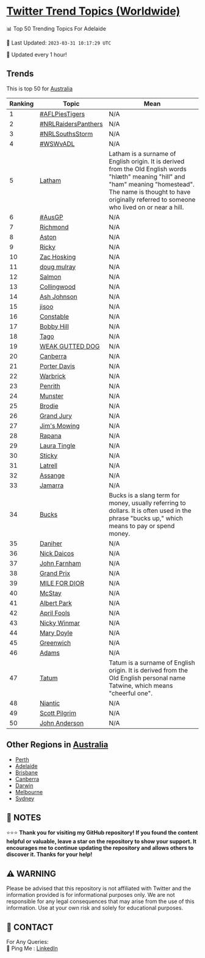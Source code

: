 [Twitter Trend Topics (Worldwide)](https://github.com/ErcinDedeoglu/Twitter-Trend-Topics)
==========


📊 Top 50 Trending Topics For Adelaide

📆 Last Updated: `2023-03-31 10:17:29 UTC`

🔧 Updated every 1 hour!


## Trends

This is top 50 for [Australia](</Australia>)

| Ranking | Topic | Mean |
| ------- | ------------ | ------------ |
| 1 | [#AFLPiesTigers](http://twitter.com/search?q=%23AFLPiesTigers) | N/A |
| 2 | [#NRLRaidersPanthers](http://twitter.com/search?q=%23NRLRaidersPanthers) | N/A |
| 3 | [#NRLSouthsStorm](http://twitter.com/search?q=%23NRLSouthsStorm) | N/A |
| 4 | [#WSWvADL](http://twitter.com/search?q=%23WSWvADL) | N/A |
| 5 | [Latham](http://twitter.com/search?q=Latham) | Latham is a surname of English origin. It is derived from the Old English words "hlæth" meaning "hill" and "ham" meaning "homestead". The name is thought to have originally referred to someone who lived on or near a hill. |
| 6 | [#AusGP](http://twitter.com/search?q=%23AusGP) | N/A |
| 7 | [Richmond](http://twitter.com/search?q=Richmond) | N/A |
| 8 | [Aston](http://twitter.com/search?q=Aston) | N/A |
| 9 | [Ricky](http://twitter.com/search?q=Ricky) | N/A |
| 10 | [Zac Hosking](http://twitter.com/search?q=Zac+Hosking) | N/A |
| 11 | [doug mulray](http://twitter.com/search?q=doug+mulray) | N/A |
| 12 | [Salmon](http://twitter.com/search?q=Salmon) | N/A |
| 13 | [Collingwood](http://twitter.com/search?q=Collingwood) | N/A |
| 14 | [Ash Johnson](http://twitter.com/search?q=Ash+Johnson) | N/A |
| 15 | [jisoo](http://twitter.com/search?q=jisoo) | N/A |
| 16 | [Constable](http://twitter.com/search?q=Constable) | N/A |
| 17 | [Bobby Hill](http://twitter.com/search?q=Bobby+Hill) | N/A |
| 18 | [Tago](http://twitter.com/search?q=Tago) | N/A |
| 19 | [WEAK GUTTED DOG](http://twitter.com/search?q=WEAK+GUTTED+DOG) | N/A |
| 20 | [Canberra](http://twitter.com/search?q=Canberra) | N/A |
| 21 | [Porter Davis](http://twitter.com/search?q=Porter+Davis) | N/A |
| 22 | [Warbrick](http://twitter.com/search?q=Warbrick) | N/A |
| 23 | [Penrith](http://twitter.com/search?q=Penrith) | N/A |
| 24 | [Munster](http://twitter.com/search?q=Munster) | N/A |
| 25 | [Brodie](http://twitter.com/search?q=Brodie) | N/A |
| 26 | [Grand Jury](http://twitter.com/search?q=Grand+Jury) | N/A |
| 27 | [Jim's Mowing](http://twitter.com/search?q=Jim%27s+Mowing) | N/A |
| 28 | [Rapana](http://twitter.com/search?q=Rapana) | N/A |
| 29 | [Laura Tingle](http://twitter.com/search?q=Laura+Tingle) | N/A |
| 30 | [Sticky](http://twitter.com/search?q=Sticky) | N/A |
| 31 | [Latrell](http://twitter.com/search?q=Latrell) | N/A |
| 32 | [Assange](http://twitter.com/search?q=Assange) | N/A |
| 33 | [Jamarra](http://twitter.com/search?q=Jamarra) | N/A |
| 34 | [Bucks](http://twitter.com/search?q=Bucks) | Bucks is a slang term for money, usually referring to dollars. It is often used in the phrase "bucks up," which means to pay or spend money. |
| 35 | [Daniher](http://twitter.com/search?q=Daniher) | N/A |
| 36 | [Nick Daicos](http://twitter.com/search?q=Nick+Daicos) | N/A |
| 37 | [John Farnham](http://twitter.com/search?q=John+Farnham) | N/A |
| 38 | [Grand Prix](http://twitter.com/search?q=Grand+Prix) | N/A |
| 39 | [MILE FOR DIOR](http://twitter.com/search?q=MILE+FOR+DIOR) | N/A |
| 40 | [McStay](http://twitter.com/search?q=McStay) | N/A |
| 41 | [Albert Park](http://twitter.com/search?q=Albert+Park) | N/A |
| 42 | [April Fools](http://twitter.com/search?q=April+Fools) | N/A |
| 43 | [Nicky Winmar](http://twitter.com/search?q=Nicky+Winmar) | N/A |
| 44 | [Mary Doyle](http://twitter.com/search?q=Mary+Doyle) | N/A |
| 45 | [Greenwich](http://twitter.com/search?q=Greenwich) | N/A |
| 46 | [Adams](http://twitter.com/search?q=Adams) | N/A |
| 47 | [Tatum](http://twitter.com/search?q=Tatum) | Tatum is a surname of English origin. It is derived from the Old English personal name Tatwine, which means "cheerful one". |
| 48 | [Niantic](http://twitter.com/search?q=Niantic) | N/A |
| 49 | [Scott Pilgrim](http://twitter.com/search?q=Scott+Pilgrim) | N/A |
| 50 | [John Anderson](http://twitter.com/search?q=John+Anderson) | N/A |



## Other Regions in [Australia](</Australia>)

* [Perth](</Australia/Perth.md>)
* [Adelaide](</Australia/Adelaide.md>)
* [Brisbane](</Australia/Brisbane.md>)
* [Canberra](</Australia/Canberra.md>)
* [Darwin](</Australia/Darwin.md>)
* [Melbourne](</Australia/Melbourne.md>)
* [Sydney](</Australia/Sydney.md>)



## 📝 NOTES

⭐⭐⭐ **Thank you for visiting my GitHub repository! If you found the content helpful or valuable, leave a star on the repository to show your support. It encourages me to continue updating the repository and allows others to discover it. Thanks for your help!**


## ⚠️ WARNING

Please be advised that this repository is not affiliated with Twitter and the information provided is for informational purposes only. We are not responsible for any legal consequences that may arise from the use of this information. Use at your own risk and solely for educational purposes.


## 📨 CONTACT

 For Any Queries:  
            🏓 Ping Me : [LinkedIn](https://www.linkedin.com/in/ercindedeoglu/)
